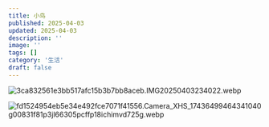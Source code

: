 ```yaml
---
title: 小鸟
published: 2025-04-03
updated: 2025-04-03
description: ''
image: ''
tags: []
category: '生活'
draft: false 
---
```


![3ca832561e3bb517afc15b3b7bb8aceb.IMG20250403234022.webp](http://106.55.6.119/static/img/e83a486a2888e67a0fba4cb761497faf.3ca832561e3bb517afc15b3b7bb8aceb.IMG20250403234022.webp)

![fd1524954eb5e34e492fce7071f41556.Camera_XHS_17436499464341040g00831f81p3jl66305pcffp18ichimvd725g.webp](http://106.55.6.119/static/img/91611c3f3e27b315868c183fe10d73f2.fd1524954eb5e34e492fce7071f41556.Camera_XHS_17436499464341040g00831f81p3jl66305pcffp18ichimvd725g.webp)
